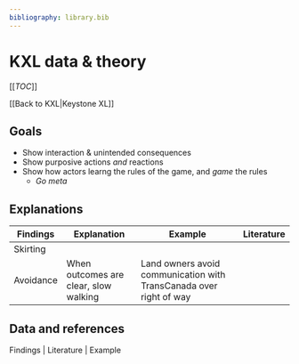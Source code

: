 ```yaml
---
bibliography: library.bib
---
```


# KXL data & theory

[[_TOC_]]

[[Back to KXL|Keystone XL]]

## Goals

* Show interaction & unintended consequences
* Show purposive actions _and_ reactions
* Show how actors learng the rules of the game, and _game_ the rules
    * _Go meta_
     
## Explanations

Findings    | Explanation   | Example       | Literature
---         | ---           | ---           | ---
Skirting    | 
Avoidance   | When outcomes are clear, slow walking | Land owners avoid communication with TransCanada over right of way

## Data and references

Findings    | Literature    | Example
